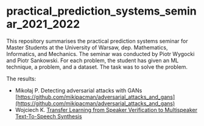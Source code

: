 # practical_prediction_systems_seminar_2021_2022

This repository summarises the practical prediction systems seminar for Master Students at the University of Warsaw, dep. Mathematics, Informatics, and Mechanics. The seminar was conducted by Piotr Wygocki and Piotr Sankowski. For each problem, the student has given an ML technique, a problem, and a dataset. The task was to solve the problem.

The results:

- Mikołaj P. Detecting adversarial attacks with GANs [https://github.com/mikipacman/adversarial_attacks_and_gans](https://github.com/mikipacman/adversarial_attacks_and_gans)
- Wojciech K. [Transfer Learning from Speaker Verification to Multispeaker Text-To-Speech Synthesis](https://github.com/wojtekk23/tacotron2/tree/embed_at_each_step/demos)
